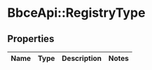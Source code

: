 # BbceApi::RegistryType

## Properties
Name | Type | Description | Notes
------------ | ------------- | ------------- | -------------

